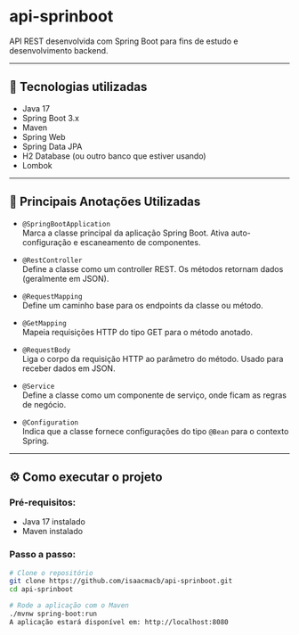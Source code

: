 # api-sprinboot

API REST desenvolvida com Spring Boot para fins de estudo e desenvolvimento backend.

---

## 🚀 Tecnologias utilizadas

- Java 17
- Spring Boot 3.x
- Maven
- Spring Web
- Spring Data JPA
- H2 Database (ou outro banco que estiver usando)
- Lombok

---
## 🧷 Principais Anotações Utilizadas

- `@SpringBootApplication`  
  Marca a classe principal da aplicação Spring Boot. Ativa auto-configuração e escaneamento de componentes.

- `@RestController`  
  Define a classe como um controller REST. Os métodos retornam dados (geralmente em JSON).

- `@RequestMapping`  
  Define um caminho base para os endpoints da classe ou método.

- `@GetMapping`  
  Mapeia requisições HTTP do tipo GET para o método anotado.

- `@RequestBody`  
  Liga o corpo da requisição HTTP ao parâmetro do método. Usado para receber dados em JSON.

- `@Service`  
  Define a classe como um componente de serviço, onde ficam as regras de negócio.

- `@Configuration`  
  Indica que a classe fornece configurações do tipo `@Bean` para o contexto Spring.


---

## ⚙️ Como executar o projeto

### Pré-requisitos:

- Java 17 instalado
- Maven instalado

### Passo a passo:

```bash
# Clone o repositório
git clone https://github.com/isaacmacb/api-sprinboot.git
cd api-sprinboot

# Rode a aplicação com o Maven
./mvnw spring-boot:run
A aplicação estará disponível em: http://localhost:8080


